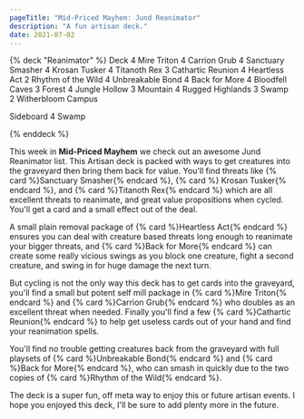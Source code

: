 ```yaml
---
pageTitle: "Mid-Priced Mayhem: Jund Reanimator"
description: "A fun artisan deck."
date: 2021-07-02
---
```




{% deck "Reanimator" %}
Deck
4 Mire Triton
4 Carrion Grub
4 Sanctuary Smasher
4 Krosan Tusker
4 Titanoth Rex
3 Cathartic Reunion
4 Heartless Act
2 Rhythm of the Wild
4 Unbreakable Bond
4 Back for More
4 Bloodfell Caves
3 Forest
4 Jungle Hollow
3 Mountain
4 Rugged Highlands
3 Swamp
2 Witherbloom Campus

Sideboard
4 Swamp

{% enddeck %}

This week in **Mid-Priced Mayhem** we check out an awesome Jund Reanimator list. This Artisan deck is packed with ways to get creatures into the graveyard then bring them back for value. You'll find threats like {% card %}Sanctuary Smasher{% endcard %}, {% card %} Krosan Tusker{% endcard %}, and {% card %}Titanoth Rex{% endcard %} which are all excellent threats to reanimate, and great value propositions when cycled. You'll get a card and a small effect out of the deal. 

A small plain removal package of {% card %}Heartless Act{% endcard %} ensures you can deal with creature based threats long enough to reanimate your bigger threats, and {% card %}Back for More{% endcard %} can create some really vicious swings as you block one creature, fight a second creature, and swing in for huge damage the next turn. 

But cycling is not the only way this deck has to get cards into the graveyard, you'll find a small but potent self mill package in {% card %}Mire Triton{% endcard %} and {% card %}Carrion Grub{% endcard %} who doubles as an excellent threat when needed. Finally you'll find a few {% card %}Cathartic Reunion{% endcard %} to help get useless cards out of your hand and find your reanimation spells. 

You'll find no trouble getting creatures back from the graveyard with full playsets of {% card %}Unbreakable Bond{% endcard %} and {% card %}Back for More{% endcard %}, who can smash in quickly due to the two copies of {% card %}Rhythm of the Wild{% endcard %}.

The deck is a super fun, off meta way to enjoy this or future artisan events. I hope you enjoyed this deck, I'll be sure to add plenty more in the future. 